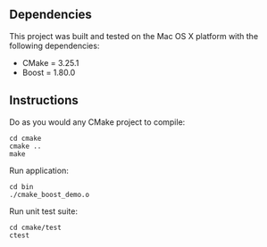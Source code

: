## Dependencies

This project was built and tested on the Mac OS X platform with the following dependencies:

* CMake = 3.25.1
* Boost = 1.80.0

## Instructions

Do as you would any CMake project to compile:

```
cd cmake
cmake ..
make
```

Run application:

```
cd bin
./cmake_boost_demo.o
```

Run unit test suite:

```
cd cmake/test
ctest
```
